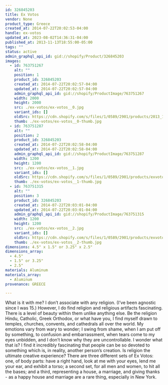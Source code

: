 ```yaml
---
id: 326845203
title: Ex Votos
vendor: None
product_type: Greece
created_at: 2014-07-22T20:02:53-04:00
handle: ex-votos
updated_at: 2023-08-02T14:36:31-04:00
published_at: 2013-11-13T18:55:00-05:00
tags: ""
status: active
admin_graphql_api_id: gid://shopify/Product/326845203
images:
  - id: 763751267
    alt: ""
    position: 1
    product_id: 326845203
    created_at: 2014-07-22T20:02:57-04:00
    updated_at: 2014-07-22T20:02:57-04:00
    admin_graphql_api_id: gid://shopify/ProductImage/763751267
    width: 2000
    height: 2000
    src: ./ex-votos/ex-votos__0.jpg
    variant_ids: []
    oldSrc: https://cdn.shopify.com/s/files/1/0589/2901/products/2013_11_09_Kiosk_1594.jpeg?v=1406073777
    thumb: ./ex-votos/ex-votos__0-thumb.jpg
  - id: 763751287
    alt: ""
    position: 2
    product_id: 326845203
    created_at: 2014-07-22T20:02:58-04:00
    updated_at: 2014-07-22T20:02:58-04:00
    admin_graphql_api_id: gid://shopify/ProductImage/763751287
    width: 1200
    height: 1200
    src: ./ex-votos/ex-votos__1.jpg
    variant_ids: []
    oldSrc: https://cdn.shopify.com/s/files/1/0589/2901/products/exvotos2-X3.jpeg?v=1406073778
    thumb: ./ex-votos/ex-votos__1-thumb.jpg
  - id: 763751315
    alt: ""
    position: 3
    product_id: 326845203
    created_at: 2014-07-22T20:03:01-04:00
    updated_at: 2014-07-22T20:03:01-04:00
    admin_graphql_api_id: gid://shopify/ProductImage/763751315
    width: 1200
    height: 1200
    src: ./ex-votos/ex-votos__2.jpg
    variant_ids: []
    oldSrc: https://cdn.shopify.com/s/files/1/0589/2901/products/exvotos3-X3.jpeg?v=1406073781
    thumb: ./ex-votos/ex-votos__2-thumb.jpg
dimensions: 4.5" x 1.5" or 3.25" x 2.5"
dimensions_array:
  - 4.5"
  - 1.5" or 3.25"
  - 2.5"
materials: Aluminum
materials_array:
  - Aluminum
provenance: GREECE

---
```


What is it with me? I don’t associate with any religion. (I’ve been agnostic since I was 15.) However, I do find religion and religious artifacts fascinating. There is a level of beauty within them unlike anything else. Be the religion Hindu, Catholic, Greek Orthodox, or what have you, I find myself drawn to temples, churches, convents, and cathedrals all over the world. My emotions vary from wary to wonder; I swing from shame, when I am put off by something, to confusion and embarrassment, when tears come to my eyes unbidden, and I don’t know why they are uncontrollable. I wonder what that is? I find it incredibly fascinating that people can be so devoted to something which is, in reality, another person’s creation. Is religion the ultimate creative experience? There are three different sets of Ex Votos: one, of body parts: have a right hand, look at me with your eyes, lend me your ear, and exhibit a torso; a second set, for all men and women, to hit all the bases; and a third, representing a house, a marriage, and giving thanks \- as a happy house and marriage are a rare thing, especially in New York.